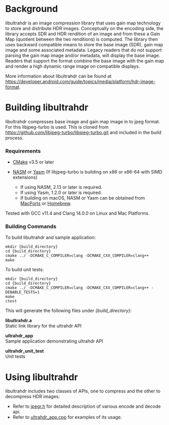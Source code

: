 Background
==========

libultrahdr is an image compression library that uses gain map technology
to store and distribute HDR images. Conceptually on the encoding side, the
library accepts SDR and HDR rendition of an image and from these a Gain Map
(quotient between the two renditions) is computed. The library then uses
backward compatible means to store the base image (SDR), gain map image and
some associated metadata. Legacy readers that do not support parsing the
gain map image and/or metadata, will display the base image. Readers that
support the format combine the base image with the gain map and render a
high dynamic range image on compatible displays.

More information about libultrahdr can be found at
<https://developer.android.com/guide/topics/media/platform/hdr-image-format>.


Building libultrahdr
======================

libultrahdr compresses base image and gain map image in to jpeg format.
For this libjpeg-turbo is used. This is cloned from
<https://github.com/libjpeg-turbo/libjpeg-turbo.git> and included in the
build process.

### Requirements

- [CMake](http://www.cmake.org) v3.5 or later

- [NASM](http://www.nasm.us) or [Yasm](http://yasm.tortall.net)
  (If libjpeg-turbo is building on x86 or x86-64 with SIMD extensions)
  * If using NASM, 2.13 or later is required.
  * If using Yasm, 1.2.0 or later is required.
  * If building on macOS, NASM or Yasm can be obtained from
    [MacPorts](http://www.macports.org/) or [Homebrew](http://brew.sh/).

Tested with GCC v11.4 and Clang 14.0.0 on Linux and Mac Platforms.

### Building Commands

To build libultrahdr and sample application:

    mkdir {build_directory}
    cd {build_directory}
    cmake ../ -DCMAKE_C_COMPILER=clang -DCMAKE_CXX_COMPILER=clang++
    make

To build unit tests:

    mkdir {build_directory}
    cd {build_directory}
    cmake ../ -DCMAKE_C_COMPILER=clang -DCMAKE_CXX_COMPILER=clang++ -DENABLE_TESTS=1
    make
    ctest

This will generate the following files under *{build_directory}*:

**libultrahdr.a**<br> Static link library for the ultrahdr API

**ultrahdr_app**<br> Sample application demonstrating ultrahdr API

**ultrahdr_unit_test**<br> Unit tests

Using libultrahdr
===================

libultrahdr includes two classes of APIs, one to compress and the other to
decompress HDR images:

- Refer to [jpegr.h](lib/jpegr.h) for detailed description of various encode and decode api.
- Refer to [ultrahdr_app.cpp](examples/ultrahdr_app.cpp) for examples of its usage.
